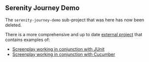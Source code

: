 ## Serenity Journey Demo

The `serenity-journey-demo` sub-project that was here has now been deleted. 

There is a more comprehensive and up to date [external project](https://github.com/serenity-bdd/screenplay-pattern-todomvc) that contains examples of:
* [Screenplay working in conjunction with JUnit](https://github.com/serenity-bdd/screenplay-pattern-todomvc#screenplay-and-junit)
* [Screenplay working in conjunction with Cucumber](https://github.com/serenity-bdd/screenplay-pattern-todomvc#screenplay-and-cucumber) 
